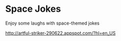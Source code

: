 # Space Jokes
Enjoy some laughs with space-themed jokes <br>

http://artful-striker-290622.appspot.com/?hl=en_US
